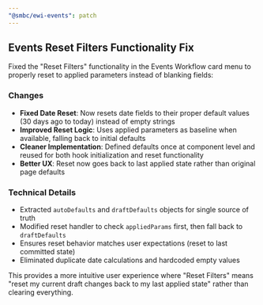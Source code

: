 ```yaml
---
"@smbc/ewi-events": patch
---
```


## Events Reset Filters Functionality Fix

Fixed the "Reset Filters" functionality in the Events Workflow card menu to properly reset to applied parameters instead of blanking fields:

### Changes
- **Fixed Date Reset**: Now resets date fields to their proper default values (30 days ago to today) instead of empty strings
- **Improved Reset Logic**: Uses applied parameters as baseline when available, falling back to initial defaults
- **Cleaner Implementation**: Defined defaults once at component level and reused for both hook initialization and reset functionality
- **Better UX**: Reset now goes back to last applied state rather than original page defaults

### Technical Details
- Extracted `autoDefaults` and `draftDefaults` objects for single source of truth
- Modified reset handler to check `appliedParams` first, then fall back to `draftDefaults`
- Ensures reset behavior matches user expectations (reset to last committed state)
- Eliminated duplicate date calculations and hardcoded empty values

This provides a more intuitive user experience where "Reset Filters" means "reset my current draft changes back to my last applied state" rather than clearing everything.